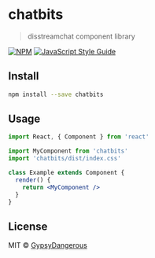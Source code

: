 # chatbits

> disstreamchat component library

[![NPM](https://img.shields.io/npm/v/chatbits.svg)](https://www.npmjs.com/package/chatbits) [![JavaScript Style Guide](https://img.shields.io/badge/code_style-standard-brightgreen.svg)](https://standardjs.com)

## Install

```bash
npm install --save chatbits
```

## Usage

```jsx
import React, { Component } from 'react'

import MyComponent from 'chatbits'
import 'chatbits/dist/index.css'

class Example extends Component {
  render() {
    return <MyComponent />
  }
}
```

## License

MIT © [GypsyDangerous](https://github.com/GypsyDangerous)
